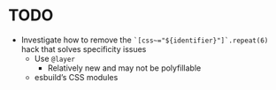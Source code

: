 # TODO

- Investigate how to remove the `` `[css~="${identifier}"]`.repeat(6) `` hack that solves specificity issues
  - Use `@layer`
    - Relatively new and may not be polyfillable
  - esbuild’s CSS modules
